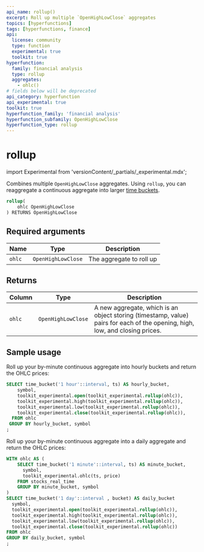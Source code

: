 ```yaml
---
api_name: rollup()
excerpt: Roll up multiple `OpenHighLowClose` aggregates
topics: [hyperfunctions]
tags: [hyperfunctions, finance]
api:
  license: community
  type: function
  experimental: true
  toolkit: true
hyperfunction:
  family: financial analysis
  type: rollup
  aggregates:
    - ohlc()
# fields below will be deprecated
api_category: hyperfunction
api_experimental: true
toolkit: true
hyperfunction_family: 'financial analysis'
hyperfunction_subfamily: OpenHighLowClose
hyperfunction_type: rollup
---
```


# rollup <tag type="toolkit" content="Toolkit" /><tag type="experimental-toolkit" content="Experimental" />

import Experimental from 'versionContent/_partials/_experimental.mdx';

Combines multiple `OpenHighLowClose` aggregates. Using `rollup`, you can
reaggregate a continuous aggregate into larger [time buckets][time_bucket].

```sql
rollup(
    ohlc OpenHighLowClose
) RETURNS OpenHighLowClose
```

<Experimental />

## Required arguments

|Name|Type|Description|
|-|-|-|
|`ohlc`|`OpenHighLowClose`|The aggregate to roll up|

## Returns

|Column|Type|Description|
|-|-|-|
|`ohlc`|`OpenHighLowClose`|A new aggregate, which is an object storing (timestamp, value) pairs for each of the opening, high, low, and closing prices.|

## Sample usage

Roll up your by-minute continuous aggregate into hourly buckets and return the OHLC prices:

```sql
SELECT time_bucket('1 hour'::interval, ts) AS hourly_bucket,
    symbol,
    toolkit_experimental.open(toolkit_experimental.rollup(ohlc)),
    toolkit_experimental.high(toolkit_experimental.rollup(ohlc)),
    toolkit_experimental.low(toolkit_experimental.rollup(ohlc)),
    toolkit_experimental.close(toolkit_experimental.rollup(ohlc)),
  FROM ohlc
 GROUP BY hourly_bucket, symbol
;
```

Roll up your by-minute continuous aggregate into a daily aggregate and return the OHLC prices:

```sql
WITH ohlc AS (
    SELECT time_bucket('1 minute'::interval, ts) AS minute_bucket,
      symbol,
      toolkit_experimental.ohlc(ts, price)
    FROM stocks_real_time
    GROUP BY minute_bucket, symbol
)
SELECT time_bucket('1 day'::interval , bucket) AS daily_bucket
  symbol,
  toolkit_experimental.open(toolkit_experimental.rollup(ohlc)),
  toolkit_experimental.high(toolkit_experimental.rollup(ohlc)),
  toolkit_experimental.low(toolkit_experimental.rollup(ohlc)),
  toolkit_experimental.close(toolkit_experimental.rollup(ohlc))
FROM ohlc
GROUP BY daily_bucket, symbol
;
```

[time_bucket]: /api/:currentVersion:/hyperfunctions/time_bucket/
